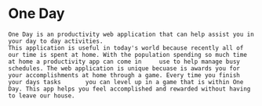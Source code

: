 # One Day

    One Day is an productivity web application that can help assist you in your day to day activities.
    This application is useful in today's world because recently all of our time is spent at home. With the population spending so much time at home a productivity app can come in     use to help manage busy schedules. The web application is unique becuase is awards you for your accomplishments at home through a game. Every time you finish your days tasks       you can level up in a game that is within One Day. This app helps you feel accomplished and rewarded without having to leave our house.
    
    

